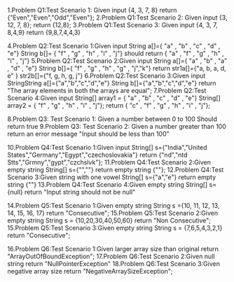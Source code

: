 1.Problem Q1:Test Scenario 1:
 Given input {4, 3, 7, 8} return {"Even","Even","Odd","Even"};
2.Problem Q1:Test Scenario 2:
 Given input {3, 12, 7, 8};  return {12,8};
3.Problem Q1:Test Scenario 3: 
Given input {4, 3, 7, 8,4,9} return {9,8,7,4,4,3}

4.Problem Q2:Test Scenario 1:Given input String a[]={ "a" , "b" , "c" , "d" , "e"}  String b[]= { "f" , "g" , "h" , "i" , "j"} should return { "a" , "f" , "g" , "h" , "i" , "j"}
5.Problem Q2:Test Scenario 2:Given input  String a[]={ "a" , "b" , "a" , "d" , "e"} String b[]={ "f" , "g" , "h" , "g" , "j","k"} return str1a[]={"a, b, a, d, e" } str2b[]={"f, g, h, g, j"}
6.Problem Q2:Test Scenario 3:Given input  StringString a[]={"a","b","c","d","e"} String b[]={"a","b","c","d","e"} return "The array elements in both the arrays are equal";
7.Problem Q2:Test Scenario 4:Given input String[] array1 = { "a" , "b" , "c" , "d" , "e"} String[] array2 = { "f" , "g" , "h" , "i" , "j"};
 return { "c" , "f" , "g" , "h" , "i" , "j"};

8.Problem Q3: Test Scenario 1: Given a number between 0 to 100 Should return true
9.Problem Q3: Test Scenario 2: Given a number greater than 100 return an error message "Input should be less than 100" 

10.Problem Q4:Test Scenario 1:Given input String[] s={"India","United States","Germany","Egypt","czechoslovakia"} return
  {"nd","ntd Stts","Grmny","gypt","czchslvk"};
11.Problem Q4:Test Scenario 2:Given empty string String[] s={"",""}  return  empty string {""};
12.Problem Q4:Test Scenario 3:Given string with one vowel String[] s={"a","e"} return  empty string {""}
13.Problem Q4:Test Scenario 4:Given empty string String[] s={null}  return  "Input string should not be null"

14.Problem Q5:Test Scenario 1:Given empty string String s ={10, 11, 12, 13, 14, 15, 16, 17} return "Consecutive";
15.Problem Q5:Test Scenario 2:Given empty string String s =  {10,20,30,40,50,60} return "Non Consecutive";
15.Problem Q5:Test Scenario 3:Given empty string String s = {7,6,5,4,3,2,1} return "Consecutive";


16.Problem Q6:Test Scenario 1:Given larger array size than original return "ArrayOutOfBoundException";
17.Problem Q6:Test Scenario 2:Given null string  return "NullPointerException"
18.Problem Q6:Test Scenario 3:Given negative array size  return "NegativeArraySizeException";
